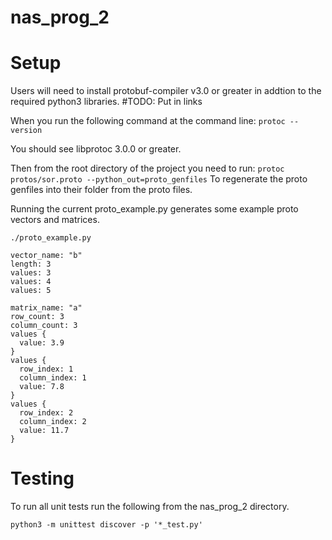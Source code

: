 # nas_prog_2

# Setup
Users will need to install protobuf-compiler v3.0 or greater in addtion to the required python3 libraries. #TODO: Put in links

When you run the following command at the command line:
`
protoc --version
`

You should see libprotoc 3.0.0 or greater.

Then from the root directory of the project you need to run:
`
protoc protos/sor.proto --python_out=proto_genfiles
`
To regenerate the proto genfiles into their folder from the proto files.

Running the current proto_example.py generates some example proto vectors and matrices.
```
./proto_example.py 

vector_name: "b"
length: 3
values: 3
values: 4
values: 5

matrix_name: "a"
row_count: 3
column_count: 3
values {
  value: 3.9
}
values {
  row_index: 1
  column_index: 1
  value: 7.8
}
values {
  row_index: 2
  column_index: 2
  value: 11.7
}

```
# Testing

To run all unit tests run the following from the nas_prog_2 directory.

```
python3 -m unittest discover -p '*_test.py'
```


